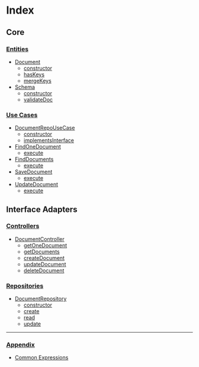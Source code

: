 # Index

## Core

### [Entities](./core/entities/entities.md)
* [Document]()
    * [constructor]()
    * [hasKeys]()
    * [mergeKeys]()
* [Schema]()
    * [constructor]()
    * [validateDoc]()

### [Use Cases](./core/use-cases/usecases.md)
* [DocumentRepoUseCase]()
    * [constructor]()
    * [implementsInterface]()
* [FindOneDocument]()
    * [execute]()
* [FindDocuments]()
    * [execute]()
* [SaveDocument]()
    * [execute]()
* [UpdateDocument]()
    * [execute]()

## Interface Adapters

### [Controllers](./adapters/controllers/controllers.md)
* [DocumentController]()
    * [getOneDocument]()
    * [getDocuments]()
    * [createDocument]()
    * [updateDocument]()
    * [deleteDocument]()

### [Repositories](./adapters/repositories/repositories.md)
* [DocumentRepository]()
    * [constructor]()
    * [create]()
    * [read]()
    * [update]()

----

### [Appendix](./appendix.md)
* [Common Expressions]()

